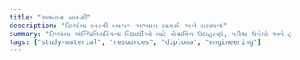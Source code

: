 ```yaml
---
title: "અભ્યાસ સામગ્રી"
description: "ડિપ્લોમા સ્તરની વ્યાપક અભ્યાસ સામગ્રી અને સંસાધનો"
summary: "ડિપ્લોમા એન્જિનિયરિંગના વિદ્યાર્થીઓ માટે પ્રોગ્રામિંગ ઉદાહરણો, પરીક્ષા ઉકેલો અને ટ્યુટોરિયલ્સની વિશાળ શ્રેણી"
tags: ["study-material", "resources", "diploma", "engineering"]
---
```

